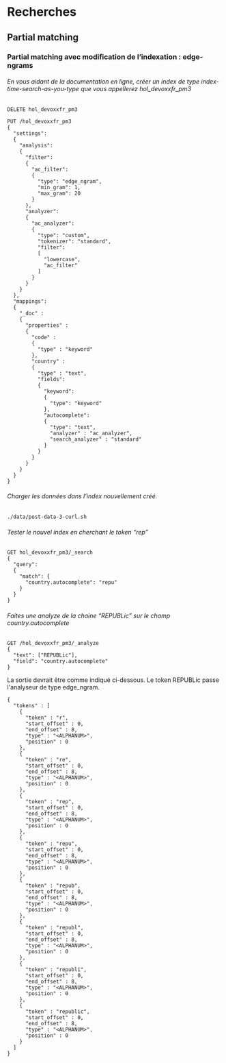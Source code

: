 # Recherches
## Partial matching
### Partial matching avec modification de l’indexation : edge-ngrams
###### En vous aidant de la documentation en ligne, créer un index de type index-time-search-as-you-type que vous appellerez hol_devoxxfr_pm3

```shell
DELETE hol_devoxxfr_pm3
```

```shell
PUT /hol_devoxxfr_pm3
{
  "settings": 
  {
    "analysis": 
    {
      "filter": 
      {
        "ac_filter": 
        {
          "type": "edge_ngram",
          "min_gram": 1,
          "max_gram": 20
        }
      },
      "analyzer": 
      {
        "ac_analyzer": 
        {
          "type": "custom",
          "tokenizer": "standard",
          "filter": 
          [
            "lowercase",
            "ac_filter"
          ]
        }
      }
    }    
  }, 
  "mappings": 
  {
    "_doc" :
    {
      "properties" : 
      {
        "code" : 
        {
          "type" : "keyword"
        },
        "country" :
        {
          "type" : "text",
          "fields": 
          {
            "keyword": 
            {
              "type": "keyword"
            },
            "autocomplete": 
            {
              "type": "text",
              "analyzer" : "ac_analyzer",
              "search_analyzer" : "standard"
            }            
          }
        }
      }
    }
  }
}
```


###### Charger les données dans l’index nouvellement créé.
```shell
./data/post-data-3-curl.sh
```

###### Tester le nouvel index en cherchant le token “rep”

```shell
GET hol_devoxxfr_pm3/_search
{
  "query": 
  {
    "match": {
      "country.autocomplete": "repu"
    }
  }
}
```


###### Faites une analyze de la chaine “REPUBLic” sur le champ country.autocomplete
```shell
GET /hol_devoxxfr_pm3/_analyze
{
  "text": ["REPUBLic"],
  "field": "country.autocomplete"
}
```

La sortie devrait être comme indiqué ci-dessous. Le token REPUBLic passe l'analyseur de type edge_ngram.
```shell
{
  "tokens" : [
    {
      "token" : "r",
      "start_offset" : 0,
      "end_offset" : 8,
      "type" : "<ALPHANUM>",
      "position" : 0
    },
    {
      "token" : "re",
      "start_offset" : 0,
      "end_offset" : 8,
      "type" : "<ALPHANUM>",
      "position" : 0
    },
    {
      "token" : "rep",
      "start_offset" : 0,
      "end_offset" : 8,
      "type" : "<ALPHANUM>",
      "position" : 0
    },
    {
      "token" : "repu",
      "start_offset" : 0,
      "end_offset" : 8,
      "type" : "<ALPHANUM>",
      "position" : 0
    },
    {
      "token" : "repub",
      "start_offset" : 0,
      "end_offset" : 8,
      "type" : "<ALPHANUM>",
      "position" : 0
    },
    {
      "token" : "republ",
      "start_offset" : 0,
      "end_offset" : 8,
      "type" : "<ALPHANUM>",
      "position" : 0
    },
    {
      "token" : "republi",
      "start_offset" : 0,
      "end_offset" : 8,
      "type" : "<ALPHANUM>",
      "position" : 0
    },
    {
      "token" : "republic",
      "start_offset" : 0,
      "end_offset" : 8,
      "type" : "<ALPHANUM>",
      "position" : 0
    }
  ]
}
```
